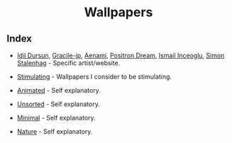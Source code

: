 <div align = "center">

# Wallpapers

</div>

## Index

* [Idil Dursun](./Idil%20Dursun), [Gracile-jp](./Gracile-jp), [Aenami](./Alena%20Aenami), [Positron Dream](./Positron%20Dream/), [Ismail Inceoglu](./Ismail%20Inceoglu), [Simon Stalenhag](./Simon%20Stalenhag) - Specific artist/website.

* [Stimulating](./Stimulating) - Wallpapers I consider to be stimulating.

* [Animated](./Animated) - Self explanatory.

* [Unsorted](./Unsorted) - Self explanatory.

* [Minimal](./Minimal) - Self explanatory.

* [Nature](./Nature) - Self explanatory.
